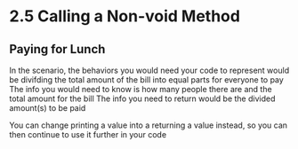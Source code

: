 # 2.5 Calling a Non-void Method
## Paying for Lunch
In the scenario, the behaviors you would need your code to represent would be divifding the total amount of the bill into equal parts for everyone to pay
The info you would need to know is how many people there are and the total amount for the bill
The info you need to return would be the divided amount(s) to be paid


You can change printing a value into a returning a value instead, so you can then continue to use it further in your code